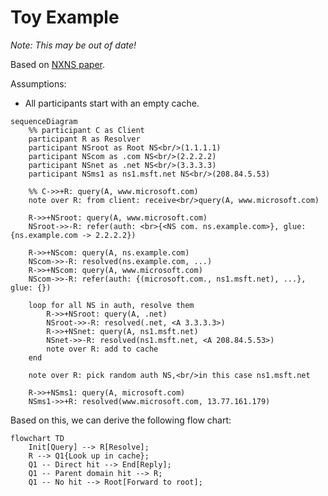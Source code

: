 # Toy Example

_Note: This may be out of date!_

Based on [NXNS paper](https://www.usenix.org/conference/usenixsecurity20/presentation/afek).

Assumptions:

- All participants start with an empty cache.

```mermaid
sequenceDiagram
    %% participant C as Client
    participant R as Resolver
    participant NSroot as Root NS<br/>(1.1.1.1)
    participant NScom as .com NS<br/>(2.2.2.2)
    participant NSnet as .net NS<br/>(3.3.3.3)
    participant NSms1 as ns1.msft.net NS<br/>(208.84.5.53)

    %% C->>+R: query(A, www.microsoft.com)
    note over R: from client: receive<br/>query(A, www.microsoft.com)

    R->>+NSroot: query(A, www.microsoft.com)
    NSroot->>-R: refer(auth: <br>{<NS com. ns.example.com>}, glue: {ns.example.com -> 2.2.2.2})

    R->>+NScom: query(A, ns.example.com)
    NScom->>-R: resolved(ns.example.com, ...)
    R->>+NScom: query(A, www.microsoft.com)
    NScom->>-R: refer(auth: {(microsoft.com., ns1.msft.net), ...}, glue: {})

    loop for all NS in auth, resolve them
        R->>+NSroot: query(A, .net)
        NSroot->>-R: resolved(.net, <A 3.3.3.3>)
        R->>+NSnet: query(A, ns1.msft.net)
        NSnet->>-R: resolved(ns1.msft.net, <A 208.84.5.53>)
        note over R: add to cache
    end

    note over R: pick random auth NS,<br/>in this case ns1.msft.net

    R->>+NSms1: query(A, microsoft.com)
    NSms1->>+R: resolved(www.microsoft.com, 13.77.161.179)
```

Based on this, we can derive the following flow chart:

```mermaid
flowchart TD
    Init[Query] --> R[Resolve];
    R --> Q1{Look up in cache};
    Q1 -- Direct hit --> End[Reply];
    Q1 -- Parent domain hit --> R;
    Q1 -- No hit --> Root[Forward to root];
```
